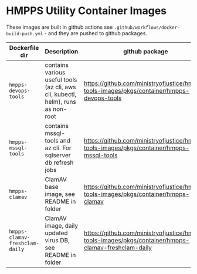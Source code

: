 # HMPPS Utility Container Images

These images are built in github actions see `.github/workflows/docker-build-push.yml` - and they are pushed to github packages.

| Dockerfile dir | Description | github package |
| --- | --- | --- |
| `hmpps-devops-tools` | contains various useful tools (az cli, aws cli, kubectl, helm), runs as non-root | <https://github.com/ministryofjustice/hmpps-tools-images/pkgs/container/hmpps-devops-tools> |
| `hmpps-mssql-tools` | contains mssql-tools and az cli. For sqlserver db refresh jobs | <https://github.com/ministryofjustice/hmpps-tools-images/pkgs/container/hmpps-mssql-tools> |
| `hmpps-clamav` | ClamAV base image, see README in folder | <https://github.com/ministryofjustice/hmpps-tools-images/pkgs/container/hmpps-clamav> |
| `hmpps-clamav-freshclam-daily` | ClamAV image, daily updated virus DB, see README in folder | <https://github.com/ministryofjustice/hmpps-tools-images/pkgs/container/hmpps-clamav-freshclam-daily> |
